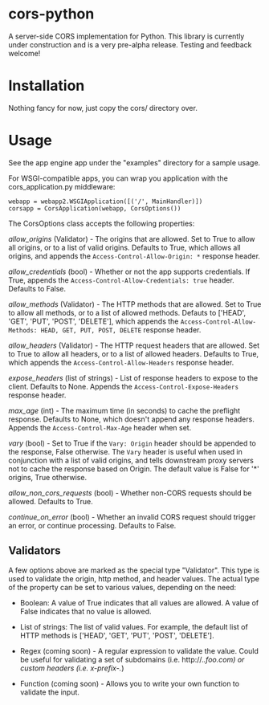 # cors-python

A server-side CORS implementation for Python. This library is currently under
construction and is a very pre-alpha release. Testing and feedback welcome!


# Installation

Nothing fancy for now, just copy the cors/ directory over.

# Usage

See the app engine app under the "examples" directory for a sample usage.

For WSGI-compatible apps, you can wrap you application with the
cors_application.py middleware:

    webapp = webapp2.WSGIApplication([('/', MainHandler)])
    corsapp = CorsApplication(webapp, CorsOptions())

The CorsOptions class accepts the following properties:

_allow\_origins_ (Validator) - The origins that are allowed. Set to True to allow
all origins, or to a list of valid origins. Defaults to True, which allows all
origins, and appends the `Access-Control-Allow-Origin: *` response header.

_allow\_credentials_ (bool) - Whether or not the app supports credentials. If
True, appends the `Access-Control-Allow-Credentials: true` header. Defaults to
False.

_allow\_methods_ (Validator) - The HTTP methods that are allowed. Set to True to
allow all methods, or to a list of allowed methods. Defauts to ['HEAD', 'GET',
'PUT', 'POST', 'DELETE'], which appends the
`Access-Control-Allow-Methods: HEAD, GET, PUT, POST, DELETE` response header.

_allow\_headers_ (Validator) - The HTTP request headers that are allowed. Set to
True to allow all headers, or to a list of allowed headers. Defaults to True,
which appends the `Access-Control-Allow-Headers` response header.

_expose\_headers_ (list of strings) - List of response headers to expose to the
client. Defaults to None. Appends the `Access-Control-Expose-Headers` response
header.

_max\_age_ (int) - The maximum time (in seconds) to cache the preflight response.
Defaults to None, which doesn't append any response headers. Appends the
`Access-Control-Max-Age` header when set.

_vary_ (bool) - Set to True if the `Vary: Origin` header should be appended to
the response, False otherwise. The `Vary` header is useful when used in
conjunction with a list of valid origins, and tells downstream proxy servers
not to cache the response based on Origin. The default value is False for '*'
origins, True otherwise.

_allow\_non\_cors\_requests_ (bool) - Whether non-CORS requests should be
allowed. Defaults to True.

_continue\_on\_error_ (bool) - Whether an invalid CORS request should trigger
an error, or continue processing. Defaults to False.

## Validators

A few options above are marked as the special type "Validator". This type is
used to validate the origin, http method, and header values. The actual type
of the property can be set to various values, depending on the need:

* Boolean: A value of True indicates that all values are allowed. A value
of False indicates that no value is allowed.

* List of strings: The list of valid values. For example, the default list of
HTTP methods is ['HEAD', 'GET', 'PUT', 'POST', 'DELETE'].

* Regex (coming soon) - A regular expression to validate the value. Could be
useful for validating a set of subdomains (i.e. http://.*\.foo\.com) or custom
headers (i.e. x-prefix-.*)

* Function (coming soon) - Allows you to write your own function to validate the
input.
